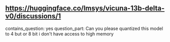 ## https://huggingface.co/lmsys/vicuna-13b-delta-v0/discussions/1

contains_question: yes
question_part: Can you please quantized this model to 4 but or 8 bit i don't have access to high memory